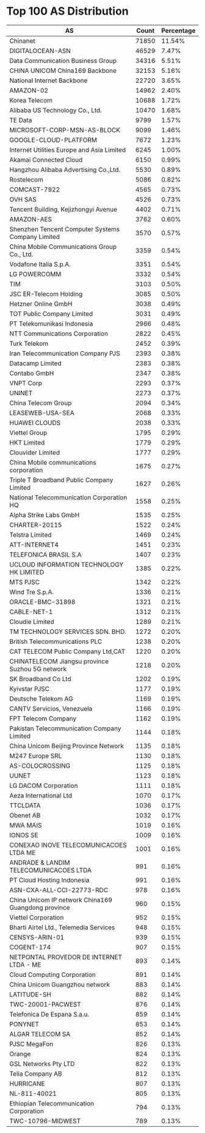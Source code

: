 # Top 100 AS Distribution
| AS | Count | Percentage |
|----|----|----|
| Chinanet | 71850 | 11.54% |
| DIGITALOCEAN-ASN | 46529 | 7.47% |
| Data Communication Business Group | 34316 | 5.51% |
| CHINA UNICOM China169 Backbone | 32153 | 5.16% |
| National Internet Backbone | 22720 | 3.65% |
| AMAZON-02 | 14962 | 2.40% |
| Korea Telecom | 10688 | 1.72% |
| Alibaba US Technology Co., Ltd. | 10470 | 1.68% |
| TE Data | 9799 | 1.57% |
| MICROSOFT-CORP-MSN-AS-BLOCK | 9099 | 1.46% |
| GOOGLE-CLOUD-PLATFORM | 7672 | 1.23% |
| Internet Utilities Europe and Asia Limited | 6245 | 1.00% |
| Akamai Connected Cloud | 6150 | 0.99% |
| Hangzhou Alibaba Advertising Co.,Ltd. | 5530 | 0.89% |
| Rostelecom | 5086 | 0.82% |
| COMCAST-7922 | 4565 | 0.73% |
| OVH SAS | 4526 | 0.73% |
| Tencent Building, Kejizhongyi Avenue | 4402 | 0.71% |
| AMAZON-AES | 3762 | 0.60% |
| Shenzhen Tencent Computer Systems Company Limited | 3570 | 0.57% |
| China Mobile Communications Group Co., Ltd. | 3359 | 0.54% |
| Vodafone Italia S.p.A. | 3351 | 0.54% |
| LG POWERCOMM | 3332 | 0.54% |
| TIM | 3103 | 0.50% |
| JSC ER-Telecom Holding | 3085 | 0.50% |
| Hetzner Online GmbH | 3038 | 0.49% |
| TOT Public Company Limited | 3031 | 0.49% |
| PT Telekomunikasi Indonesia | 2966 | 0.48% |
| NTT Communications Corporation | 2822 | 0.45% |
| Turk Telekom | 2452 | 0.39% |
| Iran Telecommunication Company PJS | 2393 | 0.38% |
| Datacamp Limited | 2383 | 0.38% |
| Contabo GmbH | 2347 | 0.38% |
| VNPT Corp | 2293 | 0.37% |
| UNINET | 2273 | 0.37% |
| China Telecom Group | 2094 | 0.34% |
| LEASEWEB-USA-SEA | 2068 | 0.33% |
| HUAWEI CLOUDS | 2038 | 0.33% |
| Viettel Group | 1795 | 0.29% |
| HKT Limited | 1779 | 0.29% |
| Clouvider Limited | 1777 | 0.29% |
| China Mobile communications corporation | 1675 | 0.27% |
| Triple T Broadband Public Company Limited | 1627 | 0.26% |
| National Telecommunication Corporation HQ | 1558 | 0.25% |
| Alpha Strike Labs GmbH | 1535 | 0.25% |
| CHARTER-20115 | 1522 | 0.24% |
| Telstra Limited | 1469 | 0.24% |
| ATT-INTERNET4 | 1451 | 0.23% |
| TELEFONICA BRASIL S.A | 1407 | 0.23% |
| UCLOUD INFORMATION TECHNOLOGY HK LIMITED | 1385 | 0.22% |
| MTS PJSC | 1342 | 0.22% |
| Wind Tre S.p.A. | 1336 | 0.21% |
| ORACLE-BMC-31898 | 1321 | 0.21% |
| CABLE-NET-1 | 1312 | 0.21% |
| Cloudie Limited | 1289 | 0.21% |
| TM TECHNOLOGY SERVICES SDN. BHD. | 1272 | 0.20% |
| British Telecommunications PLC | 1238 | 0.20% |
| CAT TELECOM Public Company Ltd,CAT | 1220 | 0.20% |
| CHINATELECOM Jiangsu province Suzhou 5G network | 1218 | 0.20% |
| SK Broadband Co Ltd | 1202 | 0.19% |
| Kyivstar PJSC | 1177 | 0.19% |
| Deutsche Telekom AG | 1169 | 0.19% |
| CANTV Servicios, Venezuela | 1166 | 0.19% |
| FPT Telecom Company | 1162 | 0.19% |
| Pakistan Telecommunication Company Limited | 1144 | 0.18% |
| China Unicom Beijing Province Network | 1135 | 0.18% |
| M247 Europe SRL | 1130 | 0.18% |
| AS-COLOCROSSING | 1125 | 0.18% |
| UUNET | 1123 | 0.18% |
| LG DACOM Corporation | 1111 | 0.18% |
| Aeza International Ltd | 1070 | 0.17% |
| TTCLDATA | 1036 | 0.17% |
| Obenet AB | 1032 | 0.17% |
| MWA MAIS | 1019 | 0.16% |
| IONOS SE | 1009 | 0.16% |
| CONEXAO INOVE TELECOMUNICACOES LTDA ME | 1001 | 0.16% |
| ANDRADE & LANDIM TELECOMUNICACOES LTDA | 991 | 0.16% |
| PT Cloud Hosting Indonesia | 991 | 0.16% |
| ASN-CXA-ALL-CCI-22773-RDC | 978 | 0.16% |
| China Unicom IP network China169 Guangdong province | 960 | 0.15% |
| Viettel Corporation | 952 | 0.15% |
| Bharti Airtel Ltd., Telemedia Services | 948 | 0.15% |
| CENSYS-ARIN-01 | 939 | 0.15% |
| COGENT-174 | 907 | 0.15% |
| NETPONTAL PROVEDOR DE INTERNET LTDA - ME | 893 | 0.14% |
| Cloud Computing Corporation | 891 | 0.14% |
| China Unicom Guangzhou network | 883 | 0.14% |
| LATITUDE-SH | 882 | 0.14% |
| TWC-20001-PACWEST | 876 | 0.14% |
| Telefonica De Espana S.a.u. | 859 | 0.14% |
| PONYNET | 853 | 0.14% |
| ALGAR TELECOM SA | 852 | 0.14% |
| PJSC MegaFon | 826 | 0.13% |
| Orange | 824 | 0.13% |
| GSL Networks Pty LTD | 822 | 0.13% |
| Telia Company AB | 812 | 0.13% |
| HURRICANE | 807 | 0.13% |
| NL-811-40021 | 805 | 0.13% |
| Ethiopian Telecommunication Corporation | 794 | 0.13% |
| TWC-10796-MIDWEST | 789 | 0.13% |
